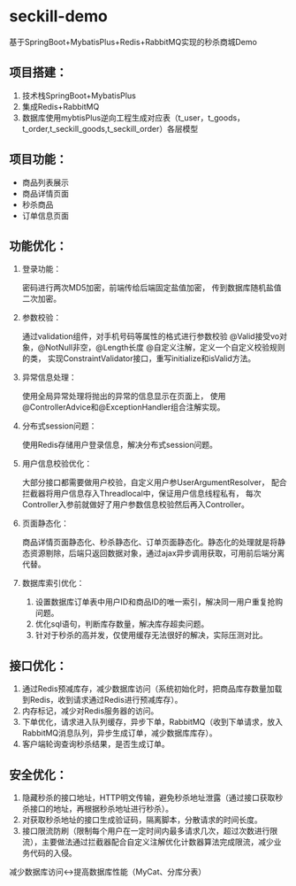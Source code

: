 # seckill-demo
基于SpringBoot+MybatisPlus+Redis+RabbitMQ实现的秒杀商城Demo

## 项目搭建：

1. 技术栈SpringBoot+MybatisPlus
2. 集成Redis+RabbitMQ
3. 数据库使用mybtisPlus逆向工程生成对应表（t_user，t_goods，t_order,t_seckill_goods,t_seckill_order）各层模型

## 项目功能：

- 商品列表展示
- 商品详情页面
- 秒杀商品
- 订单信息页面

## 功能优化：

1. 登录功能：

   密码进行两次MD5加密，前端传给后端固定盐值加密，
   传到数据库随机盐值二次加密。

2. 参数校验：

   通过validation组件，对手机号码等属性的格式进行参数校验
   @Valid接受vo对象，@NotNull非空，@Length长度
   @自定义注解，定义一个自定义校验规则的类，
   实现ConstraintValidator接口，重写initialize和isValid方法。

3. 异常信息处理：

   使用全局异常处理将抛出的异常的信息显示在页面上，
   使用@ControllerAdvice和@ExceptionHandler组合注解实现。

4. 分布式session问题：

   使用Redis存储用户登录信息，解决分布式session问题。

5. 用户信息校验优化：

   大部分接口都需要做用户校验，自定义用户参UserArgumentResolver，
   配合拦截器将用户信息存入Threadlocal中，保证用户信息线程私有，
   每次Controller入参前就做好了用户参数信息校验然后再入Controller。

6. 页面静态化：

   商品详情页面静态化、秒杀静态化、订单页面静态化。静态化的处理就是将静态资源剔除，后端只返回数据对象，通过ajax异步调用获取，可用前后端分离代替。

7. 数据库索引优化：

   1. 设置数据库订单表中用户ID和商品ID的唯一索引，解决同一用户重复抢购问题。
   2. 优化sql语句，判断库存数量，解决库存超卖问题。
   3. 针对于秒杀的高并发，仅使用缓存无法很好的解决，实际压测对比。

## 接口优化：

1. 通过Redis预减库存，减少数据库访问（系统初始化时，把商品库存数量加载到Redis，收到请求通过Redis进行预减库存）。
2. 内存标记，减少对Redis服务器的访问。
3. 下单优化，请求进入队列缓存，异步下单，RabbitMQ（收到下单请求，放入RabbitMQ消息队列，异步生成订单，减少数据库库存）。
4. 客户端轮询查询秒杀结果，是否生成订单。

## 安全优化：

1. 隐藏秒杀的接口地址，HTTP明文传输，避免秒杀地址泄露（通过接口获取秒杀接口的地址，再根据秒杀地址进行秒杀）。
2. 对获取秒杀地址的接口生成验证码，隔离脚本，分散请求的时间长度。
3. 接口限流防刷（限制每个用户在一定时间内最多请求几次，超过次数进行限流），主要做法通过拦截器配合自定义注解优化计数器算法完成限流，减少业务代码的入侵。

减少数据库访问<->提高数据库性能（MyCat、分库分表）